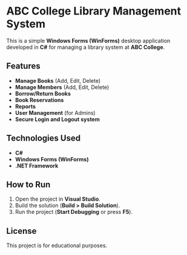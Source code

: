 # ABC College Library Management System

This is a simple **Windows Forms (WinForms)** desktop application developed in **C#** for managing a library system at **ABC College**.

## Features
- **Manage Books** (Add, Edit, Delete)
- **Manage Members** (Add, Edit, Delete)
- **Borrow/Return Books**
- **Book Reservations**
- **Reports**
- **User Management** (for Admins)
- **Secure Login and Logout system**

## Technologies Used
- **C#**
- **Windows Forms (WinForms)**
- **.NET Framework**

## How to Run
1. Open the project in **Visual Studio**.
2. Build the solution (**Build > Build Solution**).
3. Run the project (**Start Debugging** or press **F5**).


## License
This project is for educational purposes.
